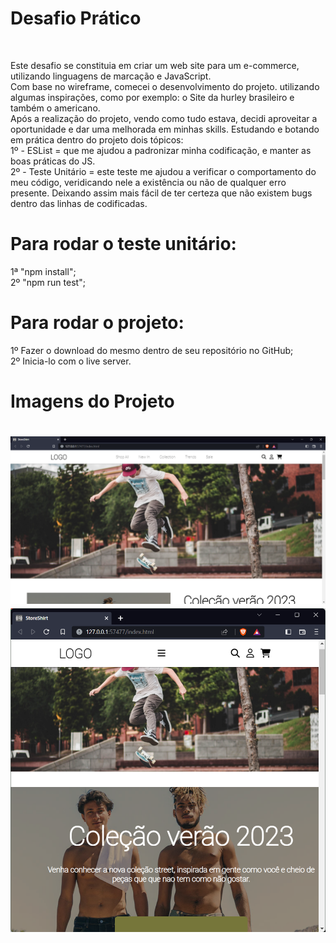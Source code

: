 <h1>Desafio Prático</h1>
<br>
<p>Este desafio se constituia em criar um web site para um e-commerce, utilizando linguagens de marcação e JavaScript.
<br>
Com base no wireframe, comecei o desenvolvimento do projeto. utilizando algumas inspirações, como por exemplo: o Site da hurley brasileiro e também o americano.
<br>
Após a realização do projeto, vendo como tudo estava, decidi aproveitar a oportunidade e dar uma melhorada em minhas skills. Estudando e botando em prática dentro do projeto dois tópicos:
<br>
1º - ESList = que me ajudou a padronizar minha codificação, e manter as boas práticas do JS.<br>
2º - Teste Unitário = este teste me ajudou a verificar o comportamento do meu código, veridicando nele a existência ou não de qualquer erro presente. Deixando assim  mais fácil de ter certeza que não existem bugs dentro das linhas de codificadas.</p>

<h1>Para rodar o teste unitário:</h1>
1ª "npm install"; <br>
2º "npm run test";

<h1> Para rodar o projeto: </h1>

1º Fazer o download do mesmo dentro de seu repositório no GitHub; <br>
2º Inicia-lo com o live server.

<h1> Imagens do Projeto <h1>

<img src="./img/ProjetoTelaCheia.png" alt=""> <br>
<img src="./img/ProjetoResponsivo.png" alt="" srcset="">
